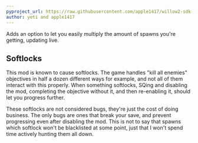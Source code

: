 ```yaml
---
pyproject_url: https://raw.githubusercontent.com/apple1417/willow2-sdk-mods/master/spawn_multiplier/pyproject.toml
author: yeti and apple1417
---
```

Adds an option to let you easily multiply the amount of spawns you're getting, updating live.

## Softlocks
This mod is known to cause softlocks. The game handles "kill all enemies" objectives in half a dozen
different ways for example, and not all of them interact with this properly. When something
softlocks, SQing and disabling the mod, completing the objective without it, and then re-enabling
it, should let you progress further.

These softlocks are not considered bugs, they're just the cost of doing business. The only bugs are
ones that break your save, and prevent progressing even after disabling the mod. This is not to say
that spawns which softlock won't be blacklisted at some point, just that I won't spend time actively
hunting them all down.
